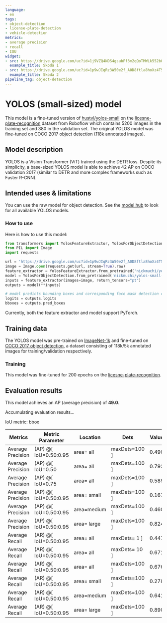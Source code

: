 ```yaml
---
language:
- en
tags:
- object-detection
- license-plate-detection
- vehicle-detection
metrics:
- average precision
- recall
- IOU
widget:
- src: https://drive.google.com/uc?id=1j9VZQ4NDS4gsubFf3m2qQoTMWLk552bQ
  example_title: Skoda 1
- src: https://drive.google.com/uc?id=1p9wJIqRz3W50e2f_A0D8ftla8hoXz4T5
  example_title: Skoda 2
pipeline_tag: object-detection
---
```

# YOLOS (small-sized) model
This model is a fine-tuned version of [hustvl/yolos-small](https://huggingface.co/hustvl/yolos-small) on the [licesne-plate-recognition](https://app.roboflow.com/objectdetection-jhgr1/license-plates-recognition/2) dataset from Roboflow which contains 5200 images in the training set and 380 in the validation set.
The original YOLOS model was fine-tuned on COCO 2017 object detection (118k annotated images).

## Model description

YOLOS is a Vision Transformer (ViT) trained using the DETR loss. Despite its simplicity, a base-sized YOLOS model is able to achieve 42 AP on COCO validation 2017 (similar to DETR and more complex frameworks such as Faster R-CNN).
## Intended uses & limitations
You can use the raw model for object detection. See the [model hub](https://huggingface.co/models?search=hustvl/yolos) to look for all available YOLOS models.

### How to use

Here is how to use this model:

```python
from transformers import YolosFeatureExtractor, YolosForObjectDetection
from PIL import Image
import requests

url = 'https://drive.google.com/uc?id=1p9wJIqRz3W50e2f_A0D8ftla8hoXz4T5'
image = Image.open(requests.get(url, stream=True).raw)
feature_extractor = YolosFeatureExtractor.from_pretrained('nickmuchi/yolos-small-finetuned-license-plate-detection')
model = YolosForObjectDetection.from_pretrained('nickmuchi/yolos-small-finetuned-license-plate-detection')
inputs = feature_extractor(images=image, return_tensors="pt")
outputs = model(**inputs)

# model predicts bounding boxes and corresponding face mask detection classes
logits = outputs.logits
bboxes = outputs.pred_boxes
```
Currently, both the feature extractor and model support PyTorch.

## Training data

The YOLOS model was pre-trained on [ImageNet-1k](https://huggingface.co/datasets/imagenet2012) and fine-tuned on [COCO 2017 object detection](https://cocodataset.org/#download), a dataset consisting of 118k/5k annotated images for training/validation respectively. 

### Training

This model was fine-tuned for 200 epochs on the [licesne-plate-recognition](https://app.roboflow.com/objectdetection-jhgr1/license-plates-recognition/2).

## Evaluation results

This model achieves an AP (average precision) of **49.0**.

Accumulating evaluation results...

IoU metric: bbox

Metrics           | Metric Parameter      | Location    | Dets          | Value |
----------------  | --------------------- | ------------| ------------- | ----- |
Average Precision | (AP) @[ IoU=0.50:0.95 | area=   all | maxDets=100 ] | 0.490 |
Average Precision | (AP) @[ IoU=0.50      | area=   all | maxDets=100 ] | 0.792 |
Average Precision | (AP) @[ IoU=0.75      | area=   all | maxDets=100 ] | 0.585 |
Average Precision | (AP) @[ IoU=0.50:0.95 | area= small | maxDets=100 ] | 0.167 |
Average Precision | (AP) @[ IoU=0.50:0.95 | area=medium | maxDets=100 ] | 0.460 |
Average Precision | (AP) @[ IoU=0.50:0.95 | area= large | maxDets=100 ] | 0.824 |
Average Recall    | (AR) @[ IoU=0.50:0.95 | area=   all | maxDets=  1 ] | 0.447 |
Average Recall    | (AR) @[ IoU=0.50:0.95 | area=   all | maxDets= 10 ] | 0.671 |
Average Recall    | (AR) @[ IoU=0.50:0.95 | area=   all | maxDets=100 ] | 0.676 |
Average Recall    | (AR) @[ IoU=0.50:0.95 | area= small | maxDets=100 ] | 0.278 |
Average Recall    | (AR) @[ IoU=0.50:0.95 | area=medium | maxDets=100 ] | 0.641 |
Average Recall    | (AR) @[ IoU=0.50:0.95 | area= large | maxDets=100 ] | 0.890 |